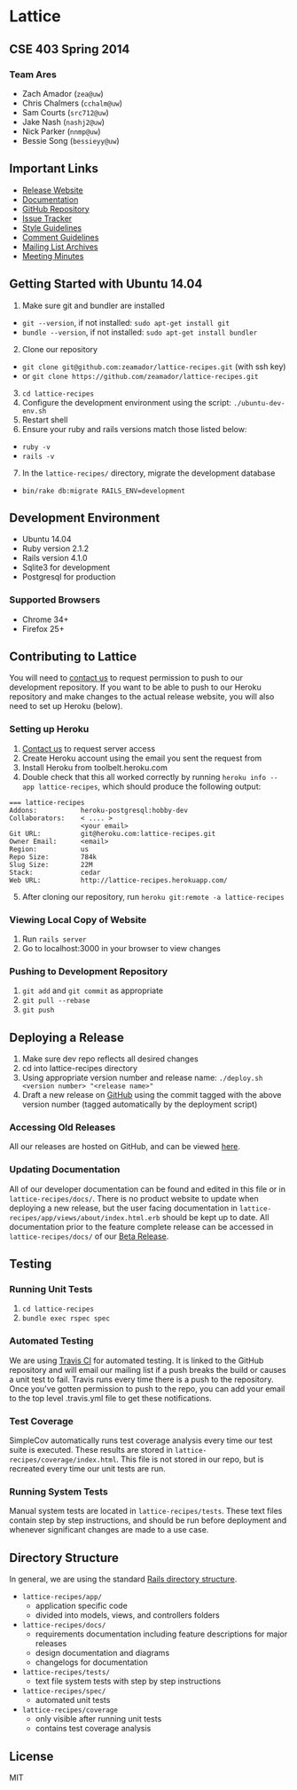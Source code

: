 # Lattice
## CSE 403 Spring 2014
### Team Ares
- Zach Amador (`zea@uw`)
- Chris Chalmers (`cchalm@uw`)
- Sam Courts (`src712@uw`)
- Jake Nash (`nashj2@uw`)
- Nick Parker (`nnmp@uw`)
- Bessie Song (`bessieyy@uw`)

## Important Links
- [Release Website](https://lattice-recipes.herokuapp.com/)
- [Documentation](https://github.com/zeamador/lattice-recipes/tree/master/docs)
- [GitHub Repository](https://github.com/zeamador/lattice-recipes)
- [Issue Tracker](https://github.com/zeamador/lattice-recipes/issues)
- [Style Guidelines](https://github.com/styleguide/ruby)
- [Comment Guidelines](http://tomdoc.org/)
- [Mailing List Archives](http://mailman1.u.washington.edu/pipermail/cse403_ares/)
- [Meeting Minutes](https://docs.google.com/document/d/1ojSoqqIhGlx7bhAVIOo-5m7rPOyhUua67JkJ6k-VrRg/edit?usp=sharing)

## Getting Started with Ubuntu 14.04
1. Make sure git and bundler are installed
 - ``git --version``, if not installed: ``sudo apt-get install git``
 - ``bundle --version``, if not installed: ``sudo apt-get install bundler``
2. Clone our repository
 - ``git clone git@github.com:zeamador/lattice-recipes.git`` (with ssh key)
 - or ``git clone https://github.com/zeamador/lattice-recipes.git``
3. ``cd lattice-recipes``
4. Configure the development environment using the script:
   ``./ubuntu-dev-env.sh``
5. Restart shell
6. Ensure your ruby and rails versions match those listed below:
 - ``ruby -v``
 - ``rails -v``
7. In the ``lattice-recipes/`` directory, migrate the development database
 - ``bin/rake db:migrate RAILS_ENV=development``
 
## Development Environment
- Ubuntu 14.04
- Ruby version 2.1.2
- Rails version 4.1.0
- Sqlite3 for development
- Postgresql for production

### Supported Browsers
- Chrome 34+
- Firefox 25+

## Contributing to Lattice
You will need to [contact us][contact] to 
request permission to push to our development repository. If you want 
to be able to push to our Heroku repository and make changes to the 
actual release website, you will also need to set up Heroku (below).

### Setting up Heroku
1. [Contact us][contact] to request server access
2. Create Heroku account using the email you sent the request from
3. Install Heroku from toolbelt.heroku.com
4. Double check that this all worked correctly by running
   ``heroku info --app lattice-recipes``,
   which should produce the following output:  
```
=== lattice-recipes
Addons:           heroku-postgresql:hobby-dev
Collaborators:    < .... >
                  <your email>
Git URL:          git@heroku.com:lattice-recipes.git
Owner Email:      <email>
Region:           us
Repo Size:        784k
Slug Size:        22M
Stack:            cedar
Web URL:          http://lattice-recipes.herokuapp.com/
```
5. After cloning our repository, run
   ``heroku git:remote -a lattice-recipes``
   
### Viewing Local Copy of Website
1. Run ``rails server``
2. Go to localhost:3000 in your browser to view changes

### Pushing to Development Repository
1. ``git add`` and ``git commit`` as appropriate
2. ``git pull --rebase`` 
3. ``git push``

## Deploying a Release
1. Make sure dev repo reflects all desired changes
2. cd into lattice-recipes directory
3. Using appropriate version number and release name:
    ``./deploy.sh <version number> "<release name>"``
4. Draft a new release on [GitHub][releases] using the commit tagged with the above version number 
(tagged automatically by the deployment script)
    
### Accessing Old Releases
All our releases are hosted on GitHub, and can be viewed [here][releases].

### Updating Documentation
All of our developer documentation can be found and edited in this file or 
in ``lattice-recipes/docs/``. There is no product website to update when deploying a new release, but the user facing documentation in ``lattice-recipes/app/views/about/index.html.erb`` should be kept up to date. All documentation prior to the feature complete release can be accessed in ``lattice-recipes/docs/`` of our [Beta Release][beta].

## Testing

### Running Unit Tests
1. ``cd lattice-recipes``
2. ``bundle exec rspec spec`` 

### Automated Testing
We are using [Travis CI][travis]
for automated testing. It is linked to the GitHub repository and will email
our mailing list if a push breaks the build or causes a unit test to
fail. Travis runs every time there is a push to the repository. Once you've
gotten permission to push to the repo, you can add your email to the top
level .travis.yml file to get these notifications.

### Test Coverage
SimpleCov automatically runs test coverage analysis every time our test suite is 
executed. These results are stored in ``lattice-recipes/coverage/index.html``. This
file is not stored in our repo, but is recreated every time our unit tests are run.

### Running System Tests
Manual system tests are located in ``lattice-recipes/tests``. These text files
contain step by step instructions, and should be run before deployment and whenever
significant changes are made to a use case.

## Directory Structure
In general, we are using the standard [Rails directory structure][rails].
 - `lattice-recipes/app/`
    - application specific code
    - divided into models, views, and controllers folders
 - `lattice-recipes/docs/`
    - requirements documentation including feature descriptions for major releases
    - design documentation and diagrams
    - changelogs for documentation
 - `lattice-recipes/tests/`
    - text file system tests with step by step instructions
 - `lattice-recipes/spec/`
    - automated unit tests
 - `lattice-recipes/coverage`
    - only visible after running unit tests
    - contains test coverage analysis

## License
MIT

[travis]:https://travis-ci.org/zeamador/lattice-recipes
[contact]:mailto:cse403_ares@u.washington.edu
[rails]:http://www.tutorialspoint.com/ruby-on-rails/rails-directory-structure.htm
[releases]:https://github.com/zeamador/lattice-recipes/releases
[beta]:https://github.com/zeamador/lattice-recipes/releases/tag/v0.2.1

